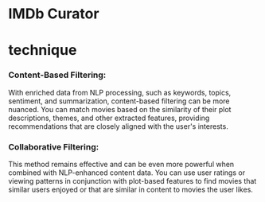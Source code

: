 # IMDb Curator

# technique

### Content-Based Filtering:
With enriched data from NLP processing, such as keywords, topics, sentiment, and summarization, content-based filtering can be more nuanced. You can match movies based on the similarity of their plot descriptions, themes, and other extracted features, providing recommendations that are closely aligned with the user's interests.

### Collaborative Filtering:
This method remains effective and can be even more powerful when combined with NLP-enhanced content data. You can use user ratings or viewing patterns in conjunction with plot-based features to find movies that similar users enjoyed or that are similar in content to movies the user likes.
